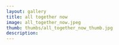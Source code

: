 ```yaml
---
layout: gallery
title: all together now
image: all_together_now.jpeg
thumb: thumbs/all_together_now_thumb.jpg
description:
---
```

    